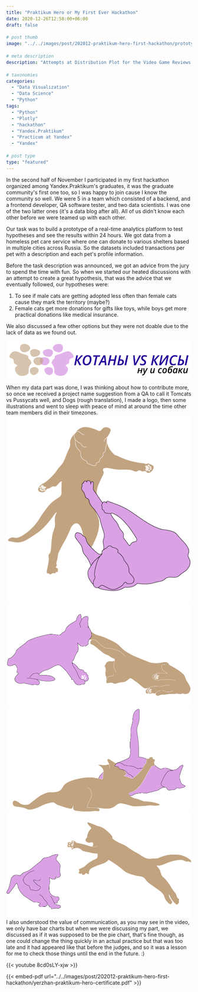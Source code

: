 ```yaml
---
title: "Praktikum Hero or My First Ever Hackathon"
date: 2020-12-26T12:58:00+06:00
draft: false

# post thumb
image: "../../images/post/202012-praktikum-hero-first-hackathon/prototype-main-page.png"

# meta description
description: "Attempts at Distribution Plot for the Video Game Reviews Sentiment Analysis with pyplot and Plotly"

# taxonomies
categories:
  - "Data Visualization"
  - "Data Science"
  - "Python"
tags:
  - "Python"
  - "Plotly"
  - "hackathon"
  - "Yandex.Praktikum"
  - "Practicum at Yandex"
  - "Yandex"

# post type
type: "featured"
---
```


In the second half of November I participated in my first hackathon organized among Yandex.Praktikum's graduates, it was the graduate community's first one too, so I was happy to join cause I know the community so well. We were 5 in a team which consisted of a backend, and a frontend developer, QA software tester, and two data scientists. I was one of the two latter ones (it's a data blog after all). All of us didn't know each other before we were teamed up with each other.

Our task was to build a prototype of a real-time analytics platform to test hypotheses and see the results within 24 hours. We got data from a homeless pet care service where one can donate to various shelters based in multiple cities across Russia. So the datasets included transactions per pet with a description and each pet's profile information.

Before the task description was announced, we got an advice from the jury to spend the time with fun. So when we started our heated discussions with an attempt to create a great hypothesis, that was the advice that we eventually followed, our hypotheses were:
1. To see if male cats are getting adopted less often than female cats cause they mark the territory (maybe?)
2. Female cats get more donations for gifts like toys, while boys get more practical donations like medical insurance.

We also discussed a few other options but they were not doable due to the lack of data as we found out.

![image](https://github.com/praktikum-hackathon/hackathon/blob/dev/Research/logo/logo-all2x.png?raw=true#center)

When my data part was done, I was thinking about how to contribute more, so once we received a project name suggestion from a QA to call it Tomcats vs Pussycats well, and Dogs (rough translation), I made a logo, then some illustrations and went to sleep with peace of mind at around the time other team members did in their timezones.
![image](https://raw.githubusercontent.com/praktikum-hackathon/hackathon/dev/Research/catfight/catfight1.png?raw=true#center)
![image](https://raw.githubusercontent.com/praktikum-hackathon/hackathon/dev/Research/catfight/catfight2.png?raw=true#center)
![image](https://raw.githubusercontent.com/praktikum-hackathon/hackathon/dev/Research/catfight/catfight3.png?raw=true#center)
![image](https://raw.githubusercontent.com/praktikum-hackathon/hackathon/dev/Research/catfight/catfight4.png?raw=true#center)
I also understood the value of communication, as you may see in the video, we only have bar charts but when we were discussing my part, we discussed as if it was supposed to be the pie chart, that's fine though, as one could change the thing quickly in an actual practice but that was too late and it had appeared like that before the judges, and so it was a lesson for me to check those things until the end in the future. :)

{{< youtube 8cd0sLY-xjw >}}

{{< embed-pdf url="../../images/post/202012-praktikum-hero-first-hackathon/yerzhan-praktikum-hero-certificate.pdf" >}}
